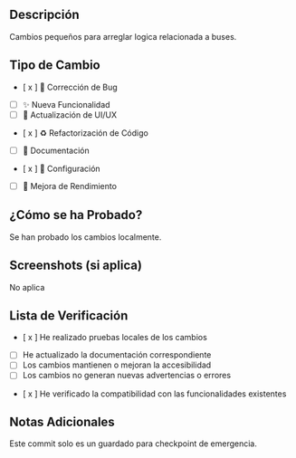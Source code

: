 ## Descripción
Cambios pequeños para arreglar logica relacionada a buses.

## Tipo de Cambio
<!-- Marca con una 'x' los tipos que aplican -->
- [ x ] 🐛 Corrección de Bug
- [ ] ✨ Nueva Funcionalidad
- [ ] 💄 Actualización de UI/UX
- [ x ] ♻️ Refactorización de Código
- [ ] 📝 Documentación
- [ x ] 🔧 Configuración
- [ ] 🚀 Mejora de Rendimiento

## ¿Cómo se ha Probado?
Se han probado los cambios localmente.

## Screenshots (si aplica)
No aplica

## Lista de Verificación
- [ x ] He realizado pruebas locales de los cambios
- [ ] He actualizado la documentación correspondiente
- [ ] Los cambios mantienen o mejoran la accesibilidad
- [ ] Los cambios no generan nuevas advertencias o errores
- [ x ] He verificado la compatibilidad con las funcionalidades existentes

## Notas Adicionales
Este commit solo es un guardado para checkpoint de emergencia.